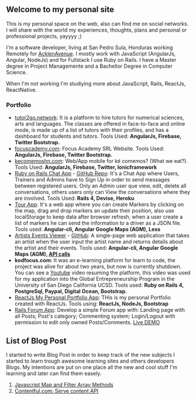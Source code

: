 ## Welcome to my personal site

This is my personal space on the web, also can find me on social networks. I will share with the world my experiences, thoughts, plans and personal or professional projects, yayyyy ;)

I'm a software developer, living at San Pedro Sula, Honduras working Remotely for [AcklenAvenue](https://acklenavenue.com/). I mostly work with JavaScript (AngularJs, Angular, NodeJs) and for Fullstack I use Ruby on Rails. I have a Master degree in Project Managemente and a Bachellor Degree in Computer Science.

When I'm not working I'm studiying more about JavaScript, Rails, ReactJs, ReactNative.

### Portfolio

- [tutor2go.network](https://tutor2go.network/): It is a platform to hire tutors for numerical sciences, arts and languages. The classes are offered in face-to-face and online mode, is made up of a list of tutors with their profiles, and has a dashboard for students and tutors. Tools Used: **AngularJs, Firebase, Twitter Bootstrap.**
- [focuscademy.com](https://focuscademy.com/): Focus Academy SRL Website. Tools Used: **AngularJs, Firebase, Twitter Bootstrap.**
- [kecomemoshn.com](https://kecomemoshn.com/): Web/App mobile for ké comemos? (What we eat?). Tools Used: **AngularJs, Firebase, Twitter, Ionicframework**
- [Ruby on Rails Chat App](http://chat-app-echeverria.herokuapp.com/) - [GitHub Repo](https://github.com/crisecheverria/fitsmind-code-challenge/tree/master/rails-backend/chatApp): It's a Chat App where Users, Trainers and Admins have to Sign Up in order to send messages between registered users. Only an Admin user que view, edit, delete all conversations, others users only can View the conversations where they are involved. Tools Used: **Rails 4, Devise, Heroku**
- [Tour App](https://github.com/crisecheverria/fitsmind-code-challenge/tree/master/front-end-angular): It's a web app where you can create Markers by clicking on the map, drag and drop markers an update their position, also use localStorage to keep data after browser refresh, when a user create a list of markers he can send the information to a driver as a JSON file. Tools used: **Angular-cli, Angular Google Maps (AGM), Less**
- [Artists Events Viewer](http://vanhackathon4.s3-website.us-east-2.amazonaws.com/) - [GitHub](https://github.com/crisecheverria/vanhack4-frontend): A single-page web application that takes an artist when the user input the artist name and returns details about the artist and their events. Tools used: **Angular-cli, Angular Google Maps (AGM), [API calls](https://app.swaggerhub.com/apis/Bandsintown/PublicAPI/3.0.0)**
- **kodfocus.com**: It was an e-learning platform for learn to code, the project was alive for about two years, but now is currently shutdown. You can see a [Youtube](https://youtu.be/8sIeV6JJvAk) video resuming the platform, this video was used for my application into the Global Entrepreneurship Program in the University of San Diego California UCSD. Tools used: **Ruby on Rails 4, PostgreSql, Paypal, Digital Ocean, Bootstrap.**
- [ReactJs My Personal Portfolio App](https://github.com/crisecheverria/reactjs-personal-portfolio): THis is my personal Portfolio created with ReactJs. Tools using: **ReactJs, NodeJs, Bootstrap**
- [Rails Forum App](https://github.com/crisecheverria/simple_forum): Develop a simple Forum app with: Landing page with all Posts; Post's category; Commenting system; Login/Logout with permission to edit only owned Posts/Comments. [Live DEMO](https://rails5-forum.herokuapp.com/)


## List of Blog Post
I started to write Blog Post in order to keep track of the new subjects I started to learn trough awesome learning sites and others developers Blogs. My intentions are put on one place all the new and cool stuff I'm learning and later can find them easely.

1. [Javascript Map and Filter Array Methods](https://github.com/crisecheverria/javascript-map-and-filter-functions)
2. [Contentful.com: Serve content API](https://github.com/crisecheverria/contentful-serve-content-API)
